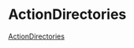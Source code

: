 # ActionDirectories

[ActionDirectories](https://pkg.go.dev/github.com/rsteube/carapace#ActionDirectories)
